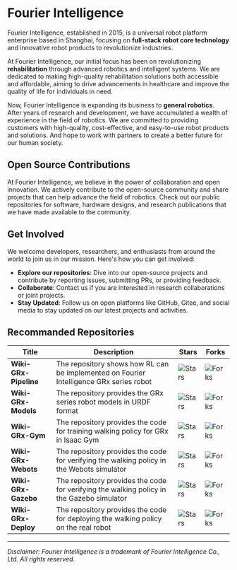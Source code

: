 # Fourier Intelligence

Fourier Intelligence, established in 2015, is a universal robot platform enterprise based in Shanghai,
focusing on **full-stack robot core technology** and innovative robot products to revolutionize industries.

At Fourier Intelligence, our initial focus has been on revolutionizing **rehabilitation** through advanced robotics and intelligent systems.
We are dedicated to making high-quality rehabilitation solutions both accessible and affordable,
aiming to drive advancements in healthcare and improve the quality of life for individuals in need.

Now, Fourier Intelligence is expanding its business to **general robotics**.
After years of research and development, we have accumulated a wealth of experience in the field of robotics.
We are committed to providing customers with high-quality, cost-effective, and easy-to-use robot products and solutions.
And hope to work with partners to create a better future for our human society.

## Open Source Contributions

At Fourier Intelligence, we believe in the power of collaboration and open innovation.
We actively contribute to the open-source community and share projects that can help advance the field of robotics.
Check out our public repositories for software, hardware designs, and research publications that we have made available to the community.

## Get Involved

We welcome developers, researchers, and enthusiasts from around the world to join us in our mission. Here's how you can get involved:

- **Explore our repositories**: Dive into our open-source projects and contribute by reporting issues, submitting PRs, or providing feedback.
- **Collaborate**: Contact us if you are interested in research collaborations or joint projects.
- **Stay Updated**: Follow us on open platforms like GitHub, Gitee, and social media to stay updated on our latest projects and activities.

## Recommanded Repositories

| Title                 | Description                                                                               | Stars                                                                     | Forks                                                                     |
|-----------------------|-------------------------------------------------------------------------------------------|---------------------------------------------------------------------------|---------------------------------------------------------------------------|
| **Wiki-GRx-Pipeline** | The repository shows how RL can be implemented on Fourier Intelligence GRx series robot   | ![Stars](https://img.shields.io/github/stars/FFTAI/wiki-grx-pipeline.svg) | ![Forks](https://img.shields.io/github/forks/FFTAI/wiki-grx-pipeline.svg) |
| **Wiki-GRx-Models**   | The repository provides the GRx series robot models in URDF format                        | ![Stars](https://img.shields.io/github/stars/FFTAI/wiki-grx-models.svg)   | ![Forks](https://img.shields.io/github/forks/FFTAI/wiki-grx-models.svg)   |
| **Wiki-GRx-Gym**      | The repository provides the code for training walking policy for GRx in Isaac Gym         | ![Stars](https://img.shields.io/github/stars/FFTAI/wiki-grx-gym.svg)      | ![Forks](https://img.shields.io/github/forks/FFTAI/wiki-grx-gym.svg)      |
| **Wiki-GRx-Webots**   | The repository provides the code for verifying the walking policy in the Webots simulator | ![Stars](https://img.shields.io/github/stars/FFTAI/wiki-grx-webots.svg)   | ![Forks](https://img.shields.io/github/forks/FFTAI/wiki-grx-webots.svg)   |
| **Wiki-GRx-Gazebo**   | The repository provides the code for verifying the walking policy in the Gazebo simulator | ![Stars](https://img.shields.io/github/stars/FFTAI/wiki-grx-gazebo.svg)   | ![Forks](https://img.shields.io/github/forks/FFTAI/wiki-grx-gazebo.svg)   |
| **Wiki-GRx-Deploy**   | The repository provides the code for deploying the walking policy on the real robot       | ![Stars](https://img.shields.io/github/stars/FFTAI/wiki-grx-deploy.svg)   | ![Forks](https://img.shields.io/github/forks/FFTAI/wiki-grx-deploy.svg)   |

---

*Disclaimer: Fourier Intelligence is a trademark of Fourier Intelligence Co., Ltd. All rights reserved.*
